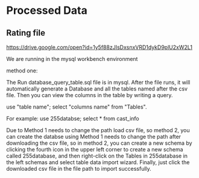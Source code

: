 # Processed Data

## Rating file
https://drive.google.com/open?id=1y5f88zJIsDxsnxVRD1dykD9plU2xW2L1


We are running in the mysql workbench environment

method one:

The Run database_query_table.sql file is in mysql. After the file runs, it will automatically generate a Database and all the tables named after the csv file.
Then you can view the columns in the table by writing a query.

use "table name"; 
select "columns name" from "Tables".



For example: 
use 255databse;
select * from cast_info


Due to Method 1 needs to change the path load csv file, so method 2, you can create the databse using 
Method 1 needs to change the path after downloading the csv file, so in method 2, you can create a new schema by clicking the fourth icon in the upper left corner to create a new schema called 255database, and then right-click on the Tables in 255database in the left schemas and select table data import wizard. Finally, just click the downloaded csv file in the file path to import successfully.
